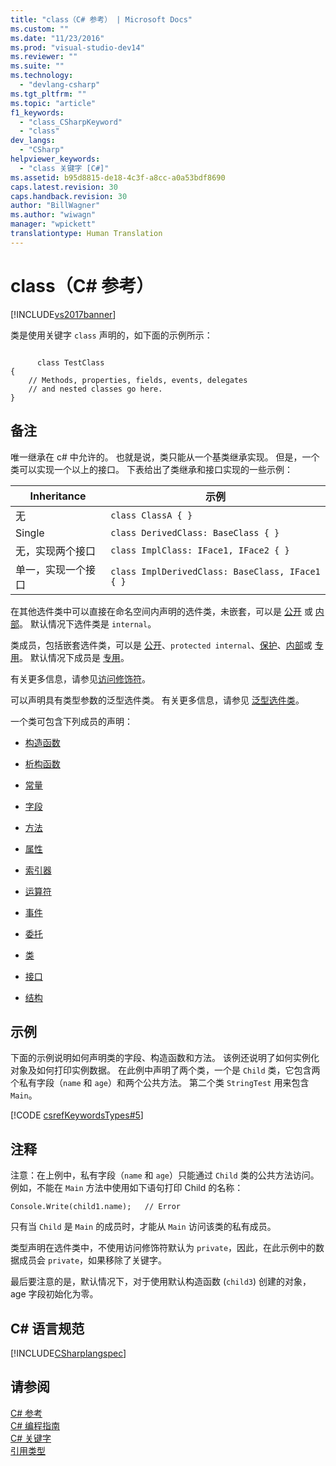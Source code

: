 ```yaml
---
title: "class（C# 参考） | Microsoft Docs"
ms.custom: ""
ms.date: "11/23/2016"
ms.prod: "visual-studio-dev14"
ms.reviewer: ""
ms.suite: ""
ms.technology: 
  - "devlang-csharp"
ms.tgt_pltfrm: ""
ms.topic: "article"
f1_keywords: 
  - "class_CSharpKeyword"
  - "class"
dev_langs: 
  - "CSharp"
helpviewer_keywords: 
  - "class 关键字 [C#]"
ms.assetid: b95d8815-de18-4c3f-a8cc-a0a53bdf8690
caps.latest.revision: 30
caps.handback.revision: 30
author: "BillWagner"
ms.author: "wiwagn"
manager: "wpickett"
translationtype: Human Translation
---
```

# class（C# 参考）
[!INCLUDE[vs2017banner](../../../csharp/includes/vs2017banner.md)]

类是使用关键字 `class` 声明的，如下面的示例所示：  
  
```  
  
      class TestClass  
{  
    // Methods, properties, fields, events, delegates   
    // and nested classes go here.  
}  
```  
  
## 备注  
 唯一继承在 c\# 中允许的。  也就是说，类只能从一个基类继承实现。  但是，一个类可以实现一个以上的接口。  下表给出了类继承和接口实现的一些示例：  
  
|Inheritance|示例|  
|-----------------|--------|  
|无|`class ClassA { }`|  
|Single|`class DerivedClass: BaseClass { }`|  
|无，实现两个接口|`class ImplClass: IFace1, IFace2 { }`|  
|单一，实现一个接口|`class ImplDerivedClass: BaseClass, IFace1 { }`|  
  
 在其他选件类中可以直接在命名空间内声明的选件类，未嵌套，可以是 [公开](../../../csharp/language-reference/keywords/public.md) 或 [内部](../../../csharp/language-reference/keywords/internal.md)。  默认情况下选件类是 `internal`。  
  
 类成员，包括嵌套选件类，可以是 [公开](../../../csharp/language-reference/keywords/public.md)、`protected internal`、[保护](../../../csharp/language-reference/keywords/protected.md)、[内部](../../../csharp/language-reference/keywords/internal.md)或 [专用](../../../csharp/language-reference/keywords/private.md)。  默认情况下成员是 [专用](../../../csharp/language-reference/keywords/private.md)。  
  
 有关更多信息，请参见[访问修饰符](../../../csharp/programming-guide/classes-and-structs/access-modifiers.md)。  
  
 可以声明具有类型参数的泛型选件类。  有关更多信息，请参见 [泛型选件类](../../../csharp/programming-guide/generics/generic-classes.md)。  
  
 一个类可包含下列成员的声明：  
  
-   [构造函数](../../../csharp/programming-guide/classes-and-structs/constructors.md)  
  
-   [析构函数](../../../csharp/programming-guide/classes-and-structs/destructors.md)  
  
-   [常量](../../../csharp/programming-guide/classes-and-structs/constants.md)  
  
-   [字段](../../../csharp/programming-guide/classes-and-structs/fields.md)  
  
-   [方法](../../../csharp/programming-guide/classes-and-structs/methods.md)  
  
-   [属性](../../../csharp/programming-guide/classes-and-structs/properties.md)  
  
-   [索引器](../../../csharp/programming-guide/indexers/index.md)  
  
-   [运算符](../../../csharp/programming-guide/statements-expressions-operators/operators.md)  
  
-   [事件](../../../csharp/programming-guide/events/index.md)  
  
-   [委托](../../../csharp/programming-guide/delegates/index.md)  
  
-   [类](../../../csharp/programming-guide/classes-and-structs/classes.md)  
  
-   [接口](../../../csharp/programming-guide/interfaces/index.md)  
  
-   [结构](../../../csharp/programming-guide/classes-and-structs/structs.md)  
  
## 示例  
 下面的示例说明如何声明类的字段、构造函数和方法。  该例还说明了如何实例化对象及如何打印实例数据。  在此例中声明了两个类，一个是 `Child` 类，它包含两个私有字段（`name` 和 `age`）和两个公共方法。  第二个类 `StringTest` 用来包含 `Main`。  
  
 [!CODE [csrefKeywordsTypes#5](../CodeSnippet/VS_Snippets_VBCSharp/csrefKeywordsTypes#5)]  
  
## 注释  
 注意：在上例中，私有字段（`name` 和 `age`）只能通过 `Child` 类的公共方法访问。  例如，不能在 `Main` 方法中使用如下语句打印 Child 的名称：  
  
```  
Console.Write(child1.name);   // Error  
```  
  
 只有当 `Child` 是 `Main` 的成员时，才能从 `Main` 访问该类的私有成员。  
  
 类型声明在选件类中，不使用访问修饰符默认为 `private`，因此，在此示例中的数据成员会 `private`，如果移除了关键字。  
  
 最后要注意的是，默认情况下，对于使用默认构造函数 \(`child3`\) 创建的对象，age 字段初始化为零。  
  
## C\# 语言规范  
 [!INCLUDE[CSharplangspec](../../../csharp/language-reference/keywords/includes/csharplangspec_md.md)]  
  
## 请参阅  
 [C\# 参考](../../../csharp/language-reference/index.md)   
 [C\# 编程指南](../../../csharp/programming-guide/index.md)   
 [C\# 关键字](../../../csharp/language-reference/keywords/index.md)   
 [引用类型](../../../csharp/language-reference/keywords/reference-types.md)